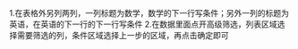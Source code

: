 1.在表格外另列两列，一列标题为数学，数学的下一行写条件；另外一列的标题为英语，在英语的下一行的下一行写条件
2.在数据里面点开高级筛选，列表区域选择需要筛选的列，条件区域选择上一步的区域，再点击确定即可
